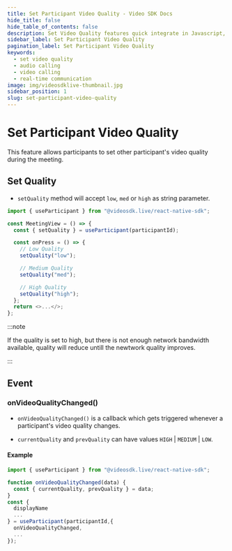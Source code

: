 ```yaml
---
title: Set Participant Video Quality - Video SDK Docs
hide_title: false
hide_table_of_contents: false
description: Set Video Quality features quick integrate in Javascript, React JS, Android, IOS, React Native, Flutter with Video SDK to add live video & audio conferencing to your applications.
sidebar_label: Set Participant Video Quality
pagination_label: Set Participant Video Quality
keywords:
  - set video quality
  - audio calling
  - video calling
  - real-time communication
image: img/videosdklive-thumbnail.jpg
sidebar_position: 1
slug: set-participant-video-quality
---
```


# Set Participant Video Quality

This feature allows participants to set other participant's video quality during the meeting.

## Set Quality

- `setQuality` method will accept `low`, `med` or `high` as string parameter.

```js
import { useParticipant } from "@videosdk.live/react-native-sdk";

const MeetingView = () => {
  const { setQuality } = useParticipant(participantId);

  const onPress = () => {
    // Low Quality
    setQuality("low");

    // Medium Quality
    setQuality("med");

    // High Quality
    setQuality("high");
  };
  return <>...</>;
};
```

:::note

If the quality is set to high, but there is not enough network bandwidth available, quality will reduce untill the newtwork quality improves.

:::

## Event

### onVideoQualityChanged()

- `onVideoQualityChanged()` is a callback which gets triggered whenever a participant's video quality changes.

- `currentQuality` and `prevQuality` can have values `HIGH` | `MEDIUM` | `LOW`.

#### Example

```js
import { useParticipant } from "@videosdk.live/react-native-sdk";

function onVideoQualityChanged(data) {
  const { currentQuality, prevQuality } = data;
}
const {
  displayName
  ...
} = useParticipant(participantId,{
  onVideoQualityChanged,
  ...
});
```
